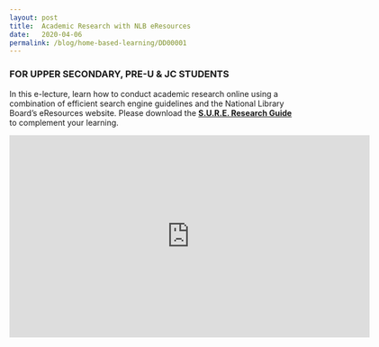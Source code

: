 ```yaml
---
layout: post
title:  Academic Research with NLB eResources
date:   2020-04-06
permalink: /blog/home-based-learning/DD00001
---
```


### FOR UPPER SECONDARY, PRE-U & JC STUDENTS

In this e-lecture, learn how to conduct academic research online using a combination of efficient search engine guidelines and the National Library Board’s eResources website. Please download the **[S.U.R.E. Research Guide](/blog/home-based-learning/DD00006)** to complement your learning.

<iframe src="https://player.vimeo.com/video/399032406" width="640" height="360" frameborder="0" allow="autoplay; fullscreen" allowfullscreen></iframe>
